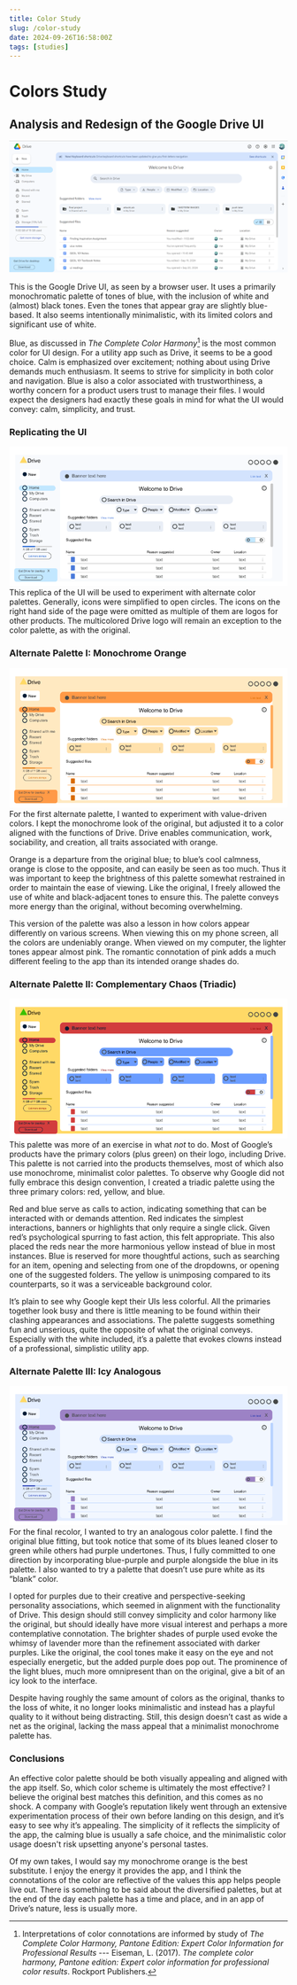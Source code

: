 ```yaml
---
title: Color Study
slug: /color-study
date: 2024-09-26T16:58:00Z
tags: [studies]
---
```


# Colors Study
## Analysis and Redesign of the Google Drive UI

![A screenshot of the Google Drive UI](./images/colorStudyScreenshot.png)

This is the Google Drive UI, as seen by a browser user. It uses a primarily monochromatic palette of tones of blue, with the inclusion of white and (almost) black tones. Even the tones that appear gray are slightly blue-based. It also seems intentionally minimalistic, with its limited colors and significant use of white. 

Blue, as discussed in *The Complete Color Harmony*[^1] is the most common color for UI design. For a utility app such as Drive, it seems to be a good choice. Calm is emphasized over excitement; nothing about using Drive demands much enthusiasm. It seems to strive for simplicity in both color and navigation. Blue is also a color associated with trustworthiness, a worthy concern for a product users trust to manage their files. I would expect the designers had exactly these goals in mind for what the UI would convey: calm, simplicity, and trust.


### Replicating the UI

![A rough replica of the Google Drive UI, where many icons have been simplified or removed.](./images/colorStudyReplica.png)
This replica of the UI will be used to experiment with alternate color palettes. Generally, icons were simplified to open circles. The icons on the right hand side of the page were omitted as multiple of them are logos for other products. The multicolored Drive logo will remain an exception to the color palette, as with the original.



### Alternate Palette I: Monochrome Orange
![A recolor of the Google Drive UI that uses monochrome orange tones.](./images/colorStudyPaletteI.png)
For the first alternate palette, I wanted to experiment with value-driven colors. I kept the monochrome look of the original, but adjusted it to a color aligned with the functions of Drive. Drive enables communication, work, sociability, and creation, all traits associated with orange. 

Orange is a departure from the original blue; to blue’s cool calmness, orange is close to the opposite, and can easily be seen as too much. Thus it was important to keep the brightness of this palette somewhat restrained in order to maintain the ease of viewing. Like the original, I freely allowed the use of white and black-adjacent tones to ensure this. The palette conveys more energy than the original, without becoming overwhelming.

This version of the palette was also a lesson in how colors appear differently on various screens. When viewing this on my phone screen, all the colors are undeniably orange. When viewed on my computer, the lighter tones appear almost pink. The romantic connotation of pink adds a much different feeling to the app than its intended orange shades do.


### Alternate Palette II: Complementary Chaos (Triadic)
![A recolor of the Google Drive UI, using the primary colors (red, yellow, blue), white, and black.](./images/colorStudyPaletteII.png)
This palette was more of an exercise in what *not* to do. Most of Google’s products have the primary colors (plus green) on their logo, including Drive. This palette is not carried into the products themselves, most of which also use monochrome, minimalist color palettes. To observe why Google did not fully embrace this design convention, I created a triadic palette using the three primary colors: red, yellow, and blue. 

Red and blue serve as calls to action, indicating something that can be interacted with or demands attention. Red indicates the simplest interactions, banners or highlights that only require a single click. Given red’s psychological spurring to fast action, this felt appropriate. This also placed the reds near the more harmonious yellow instead of blue in most instances. Blue is reserved for more thoughtful actions, such as searching for an item, opening and selecting from one of the dropdowns, or opening one of the suggested folders. The yellow is unimposing compared to its counterparts, so it was a serviceable background color.

It’s plain to see why Google kept their UIs less colorful. All the primaries together look busy and there is little meaning to be found within their clashing appearances and associations. The palette suggests something fun and unserious, quite the opposite of what the original conveys. Especially with the white included, it’s a palette that evokes clowns instead of a professional, simplistic utility app.


### Alternate Palette III: Icy Analogous
![A recolor of the Google Drive UI, using blue, blue-purple, and purple tones.](./images/colorStudyPaletteIII.png)
For the final recolor, I wanted to try an analogous color palette. I find the original blue fitting, but took notice that some of its blues leaned closer to green while others had purple undertones. Thus, I fully committed to one direction by incorporating blue-purple and purple alongside the blue in its palette. I also wanted to try a palette that doesn’t use pure white as its “blank” color.

I opted for purples due to their creative and perspective-seeking personality associations, which seemed in alignment with the functionality of Drive. This design should still convey simplicity and color harmony like the original, but should ideally have more visual interest and perhaps a more contemplative connotation. The brighter shades of purple used evoke the whimsy of lavender more than the refinement associated with darker purples. Like the original, the cool tones make it easy on the eye and not especially energetic, but the added purple does pop out. The prominence of the light blues, much more omnipresent than on the original, give a bit of an icy look to the interface. 

Despite having roughly the same amount of colors as the original, thanks to the loss of white, it no longer looks minimalistic and instead has a playful quality to it without being distracting. Still, this design doesn’t cast as wide a net as the original, lacking the mass appeal that a minimalist monochrome palette has.


### Conclusions
An effective color palette should be both visually appealing and aligned with the app itself. So, which color scheme is ultimately the most effective? I believe the original best matches this definition, and this comes as no shock. A company with Google’s reputation likely went through an extensive experimentation process of their own before landing on this design, and it’s easy to see why it’s appealing. The simplicity of it reflects the simplicity of the app, the calming blue is usually a safe choice, and the minimalistic color usage doesn't risk upsetting anyone's personal tastes. 

Of my own takes, I would say my monochrome orange is the best substitute. I enjoy the energy it provides the app, and I think the connotations of the color are reflective of the values this app helps people live out. There is something to be said about the diversified palettes, but at the end of the day each palette has a time and place, and in an app of Drive’s nature, less is usually more.



[^1]: Interpretations of color connotations are informed by study of *The Complete Color Harmony, Pantone Edition: Expert Color Information for Professional Results* ---
Eiseman, L. (2017). *The complete color harmony, Pantone edition: Expert color information for professional color results*. Rockport Publishers.
